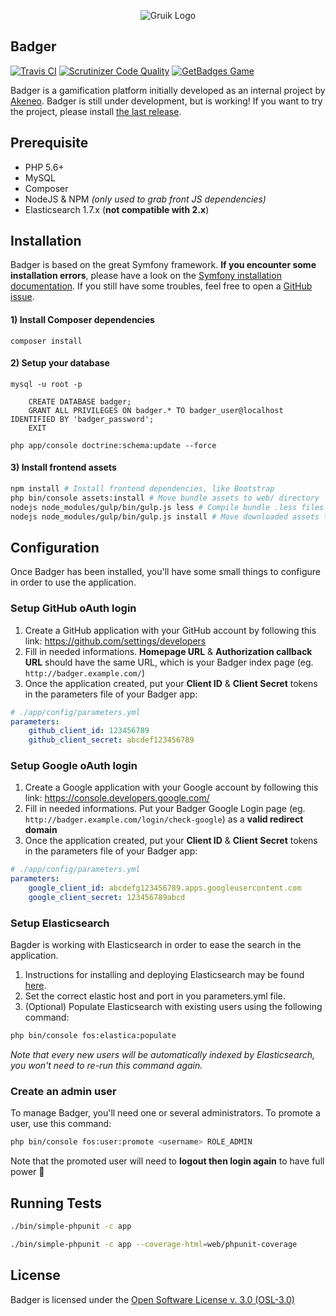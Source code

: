 <p align="center">
<img src="http://i.imgur.com/mFAwoIi.png" alt="Gruik Logo"/>
</p>

## Badger
[![Travis CI](https://travis-ci.org/the-badger/badger.svg)](https://travis-ci.org/the-badger/badger/tree/master)
[![Scrutinizer Code Quality](https://scrutinizer-ci.com/g/the-badger/badger/badges/quality-score.png?b=master)](https://scrutinizer-ci.com/g/the-badger/badger/?branch=master)
[![GetBadges Game](https://the-badger-badger.getbadges.io/shield/company/the-badger-badger)](https://the-badger-badger.getbadges.io/?ref=shield-game)

Badger is a gamification platform initially developed as an internal project by [Akeneo](http://www.akeneo.com).
Badger is still under development, but is working! If you want to try the project, please install [the last release](https://github.com/the-badger/badger/releases).

## Prerequisite
- PHP 5.6+
- MySQL
- Composer
- NodeJS & NPM _(only used to grab front JS dependencies)_
- Elasticsearch 1.7.x (**not compatible with 2.x**)

## Installation
Badger is based on the great Symfony framework. **If you encounter some installation errors**,
please have a look on the [Symfony installation documentation](http://symfony.com/doc/2.8/book/installation.html).
If you still have some troubles, feel free to open a [GitHub issue](https://github.com/grena/gruik/issues/new).

#### 1) Install Composer dependencies
```
composer install
```

#### 2) Setup your database
```
mysql -u root -p

    CREATE DATABASE badger;
    GRANT ALL PRIVILEGES ON badger.* TO badger_user@localhost IDENTIFIED BY 'badger_password';
    EXIT

php app/console doctrine:schema:update --force
```

#### 3) Install frontend assets
```bash
npm install # Install frontend dependencies, like Bootstrap
php bin/console assets:install # Move bundle assets to web/ directory
nodejs node_modules/gulp/bin/gulp.js less # Compile bundle .less files to .css
nodejs node_modules/gulp/bin/gulp.js install # Move downloaded assets to web/ directory
```

## Configuration
Once Badger has been installed, you'll have some small things to configure in order to use the application.

### Setup GitHub oAuth login
1. Create a GitHub application with your GitHub account by following this link: https://github.com/settings/developers
2. Fill in needed informations. **Homepage URL** & **Authorization callback URL** should have the same URL, which is your Badger index page (eg. `http://badger.example.com/`)
3. Once the application created, put your **Client ID** & **Client Secret** tokens in the parameters file of your Badger app:
```yml
# ./app/config/parameters.yml
parameters:
    github_client_id: 123456789
    github_client_secret: abcdef123456789
```

### Setup Google oAuth login
1. Create a Google application with your Google account by following this link: https://console.developers.google.com/
2. Fill in needed informations. Put your Badger Google Login page (eg. `http://badger.example.com/login/check-google`) as a **valid redirect domain**
3. Once the application created, put your **Client ID** & **Client Secret** tokens in the parameters file of your Badger app:
```yml
# ./app/config/parameters.yml
parameters:
    google_client_id: abcdefg123456789.apps.googleusercontent.com
    google_client_secret: 123456789abcd
```

### Setup Elasticsearch

Bagder is working with Elasticsearch in order to ease the search in the application.

1. Instructions for installing and deploying Elasticsearch may be found [here](https://www.elastic.co/downloads/elasticsearch).
2. Set the correct elastic host and port in you parameters.yml file.
3. (Optional) Populate Elasticsearch with existing users using the following command:

```bash
php bin/console fos:elastica:populate
```

_Note that every new users will be automatically indexed by Elasticsearch, you won't need to re-run this command again._

### Create an admin user
To manage Badger, you'll need one or several administrators. To promote a user, use this command:

```bash
php bin/console fos:user:promote <username> ROLE_ADMIN
```

Note that the promoted user will need to **logout then login again** to have full power :metal:

## Running Tests

```bash
./bin/simple-phpunit -c app
```

```bash
./bin/simple-phpunit -c app --coverage-html=web/phpunit-coverage
```

## License
Badger is licensed under the [Open Software License v. 3.0 (OSL-3.0)](https://opensource.org/licenses/OSL-3.0)
